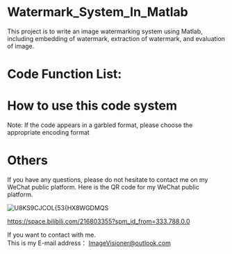 # Watermark_System_In_Matlab
This project is to write an image watermarking system using Matlab, including embedding of watermark, extraction of watermark, and evaluation of image.  

# Code Function List:


#  How to use this code system


Note: If the code appears in a garbled format, please choose the appropriate encoding format

# Others

If you have any questions, please do not hesitate to contact me on my WeChat public platform. Here is the QR code for my WeChat public platform.

![U8KS9CJCOL{53{HX8WGDMQS](https://user-images.githubusercontent.com/102503666/170419940-e5708917-7f3d-4eaa-8a78-5d538ae2ece6.png)


https://space.bilibili.com/216803355?spm_id_from=333.788.0.0

If you want to contact with me.   
This is my E-mail address： ImageVisioner@outlook.com
